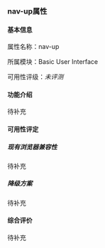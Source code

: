 ### nav-up属性

#### 基本信息

属性名称：nav-up

所属模块：Basic User Interface

可用性评级：*未评测*

#### 功能介绍

待补充

#### 可用性评定

##### 现有浏览器兼容性

待补充

##### 降级方案

待补充

#### 综合评价

待补充